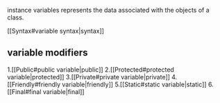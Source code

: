 
instance variables represents the data associated with the objects of a class.

[[Syntax#variable syntax|syntax]]


## variable modifiers
1.[[Public#public variable|public]] 
2.[[Protected#protected variable|protected]] 
3.[[Private#private variable|private]]
4.[[Friendly#friendly variable|friendly]]
5.[[Static#static variable|static]]
6.[[Final#final variable|final]]





